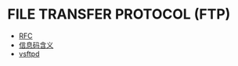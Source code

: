 # FILE TRANSFER PROTOCOL (FTP)

- [RFC](doc/rfc0959.txt)
- [信息码含义](doc/ftp-info-code.txt)
- [vsftpd](doc/vsftpd.txt)